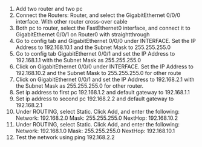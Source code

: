 1. Add two router and two pc
2. Connect the Routers: Router, and select the GigabitEthernet 0/0/0 interface. With other router cross-over cable
3. Both pc to router, select the FastEthernet0 interface, and connect it to GigabitEthernet 0/0/1 on Router0 with straightthrough
4. Go to config tab and GigabitEthernet 0/0/0 under INTERFACE. Set the IP Address to 192.168.10.1 and the Subnet Mask to 255.255.255.0
5. Go to config tab GigabitEthernet 0/0/1 and set the IP Address to 192.168.1.1 with the Subnet Mask as 255.255.255.0
6. Click on GigabitEthernet 0/0/0 under INTERFACE. Set the IP Address to 192.168.10.2 and the Subnet Mask to 255.255.255.0 for other route
7. Click on GigabitEthernet 0/0/1 and set the IP Address to 192.168.2.1 with the Subnet Mask as 255.255.255.0 for other router.
8. Set ip address to first pc 192.168.1.2 and default gateway to 192.168.1.1
9. Set ip address to second pc 192.168.2.2 and default gateway to 192.168.2.1
10. Under ROUTING, select Static. Click Add, and enter the following: Network: 192.168.2.0 Mask: 255.255.255.0 NextHop: 192.168.10.2
11. Under ROUTING, select Static. Click Add, and enter the following: Network: 192.168.1.0 Mask: 255.255.255.0 NextHop: 192.168.10.1
12. Test the network using ping 192.168.2.2
